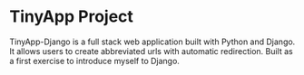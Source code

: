 # TinyApp Project

TinyApp-Django is a full stack web application built with Python and Django. It allows users to create abbreviated urls with automatic redirection. Built as a first exercise to introduce myself to Django.

